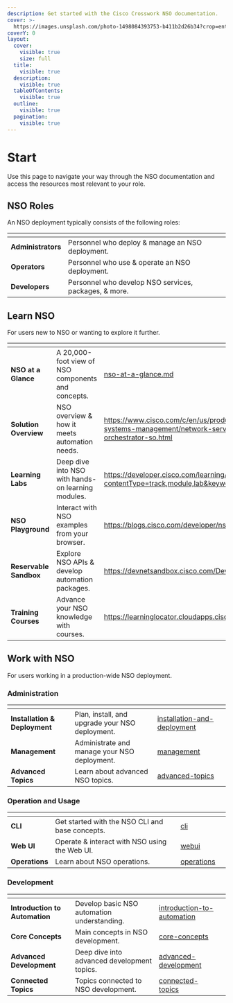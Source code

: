 ```yaml
---
description: Get started with the Cisco Crosswork NSO documentation.
cover: >-
  https://images.unsplash.com/photo-1498084393753-b411b2d26b34?crop=entropy&cs=srgb&fm=jpg&ixid=M3wxOTcwMjR8MHwxfHNlYXJjaHwxMHx8bmV0d29ya3xlbnwwfHx8fDE2ODYxODA5NTF8MA&ixlib=rb-4.0.3&q=85
coverY: 0
layout:
  cover:
    visible: true
    size: full
  title:
    visible: true
  description:
    visible: true
  tableOfContents:
    visible: true
  outline:
    visible: true
  pagination:
    visible: true
---
```


# Start

Use this page to navigate your way through the NSO documentation and access the resources most relevant to your role.

## NSO Roles

An NSO deployment typically consists of the following roles:

<table data-view="cards"><thead><tr><th></th><th></th><th data-hidden data-card-cover data-type="files"></th><th data-hidden data-card-target data-type="content-ref"></th></tr></thead><tbody><tr><td><strong>Administrators</strong></td><td>Personnel who deploy &#x26; manage an NSO deployment.</td><td></td><td></td></tr><tr><td><strong>Operators</strong></td><td>Personnel who use &#x26; operate an NSO deployment.</td><td></td><td></td></tr><tr><td><strong>Developers</strong></td><td>Personnel who develop NSO services, packages, &#x26; more.</td><td></td><td></td></tr></tbody></table>

## Learn NSO

For users new to NSO or wanting to explore it further.

<table data-view="cards"><thead><tr><th></th><th></th><th data-hidden data-card-target data-type="content-ref"></th><th data-hidden data-card-cover data-type="files"></th></tr></thead><tbody><tr><td><strong>NSO at a Glance</strong></td><td>A 20,000-foot view of NSO components and concepts.</td><td><a href="nso-at-a-glance.md">nso-at-a-glance.md</a></td><td></td></tr><tr><td><strong>Solution Overview</strong></td><td>NSO overview &#x26; how it meets automation needs.</td><td><a href="https://www.cisco.com/c/en/us/products/collateral/cloud-systems-management/network-services-orchestrator/network-orchestrator-so.html">https://www.cisco.com/c/en/us/products/collateral/cloud-systems-management/network-services-orchestrator/network-orchestrator-so.html</a></td><td></td></tr><tr><td><strong>Learning Labs</strong></td><td>Deep dive into NSO with hands-on learning modules.</td><td><a href="https://developer.cisco.com/learning/search/?contentType=track,module,lab&#x26;keyword=nso&#x26;sortBy=luceneScore">https://developer.cisco.com/learning/search/?contentType=track,module,lab&#x26;keyword=nso&#x26;sortBy=luceneScore</a></td><td></td></tr><tr><td><strong>NSO</strong> <strong>Playground</strong></td><td>Interact with NSO examples from your browser.</td><td><a href="https://blogs.cisco.com/developer/nsoplayground01">https://blogs.cisco.com/developer/nsoplayground01</a></td><td></td></tr><tr><td><strong>Reservable Sandbox</strong></td><td>Explore NSO APIs &#x26; develop automation packages.</td><td><a href="https://devnetsandbox.cisco.com/DevNet">https://devnetsandbox.cisco.com/DevNet</a></td><td></td></tr><tr><td><strong>Training Courses</strong></td><td>Advance your NSO knowledge with courses.</td><td><a href="https://learninglocator.cloudapps.cisco.com/#/search-results/NSO">https://learninglocator.cloudapps.cisco.com/#/search-results/NSO</a></td><td></td></tr></tbody></table>

## Work with NSO <a href="#admin" id="admin"></a>

For users working in a production-wide NSO deployment.

### Administration

<table data-view="cards"><thead><tr><th></th><th></th><th data-hidden data-card-target data-type="content-ref"></th><th data-hidden data-card-cover data-type="files"></th></tr></thead><tbody><tr><td><strong>Installation &#x26; Deployment</strong></td><td>Plan, install, and upgrade your NSO deployment.</td><td><a href="administration/installation-and-deployment/">installation-and-deployment</a></td><td></td></tr><tr><td><strong>Management</strong></td><td>Administrate and manage your NSO deployment.</td><td><a href="administration/management/">management</a></td><td></td></tr><tr><td><strong>Advanced Topics</strong></td><td>Learn about advanced NSO topics.</td><td><a href="administration/advanced-topics/">advanced-topics</a></td><td></td></tr></tbody></table>

### Operation and Usage

<table data-view="cards"><thead><tr><th></th><th></th><th data-hidden data-card-target data-type="content-ref"></th><th data-hidden data-card-cover data-type="files"></th></tr></thead><tbody><tr><td><strong>CLI</strong></td><td>Get started with the NSO CLI and base concepts.</td><td><a href="operation-and-usage/cli/">cli</a></td><td></td></tr><tr><td><strong>Web UI</strong></td><td>Operate &#x26; interact with NSO using the Web UI.</td><td><a href="operation-and-usage/webui/">webui</a></td><td></td></tr><tr><td><strong>Operations</strong></td><td>Learn about NSO operations. </td><td><a href="operation-and-usage/operations/">operations</a></td><td></td></tr></tbody></table>

### Development

<table data-view="cards"><thead><tr><th></th><th></th><th data-hidden data-card-target data-type="content-ref"></th><th data-hidden data-card-cover data-type="files"></th></tr></thead><tbody><tr><td><strong>Introduction to Automation</strong></td><td>Develop basic NSO automation understanding.</td><td><a href="development/introduction-to-automation/">introduction-to-automation</a></td><td></td></tr><tr><td><strong>Core Concepts</strong></td><td>Main concepts in NSO development. </td><td><a href="development/core-concepts/">core-concepts</a></td><td></td></tr><tr><td><strong>Advanced Development</strong></td><td>Deep dive into advanced development topics.</td><td><a href="development/advanced-development/">advanced-development</a></td><td></td></tr><tr><td><strong>Connected Topics</strong></td><td>Topics connected to NSO development.</td><td><a href="development/connected-topics/">connected-topics</a></td><td></td></tr></tbody></table>
